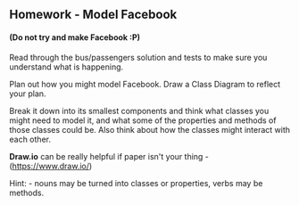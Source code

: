 ## Homework - Model Facebook 
#### (Do not try and make Facebook :P)

Read through the bus/passengers solution and tests to make sure you understand what is happening. 

Plan out how you might model Facebook. Draw a Class Diagram to reflect your plan.

Break it down into its smallest components and think what classes you might need to model it, and what some of the properties and methods of those classes could be. Also think about how the classes might interact with each other. 

**Draw.io** can be really helpful if paper isn't your thing - (https://www.draw.io/)

Hint: - nouns may be turned into classes or properties, verbs may be methods.



